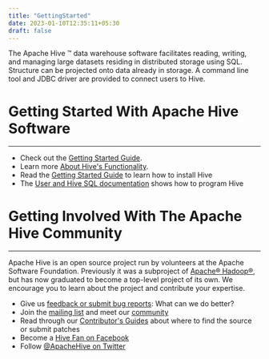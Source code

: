 ```yaml
---
title: "GettingStarted"
date: 2023-01-10T12:35:11+05:30
draft: false
---
```


<!---
  Licensed to the Apache Software Foundation (ASF) under one
  or more contributor license agreements.  See the NOTICE file
  distributed with this work for additional information
  regarding copyright ownership.  The ASF licenses this file
  to you under the Apache License, Version 2.0 (the
  "License"); you may not use this file except in compliance
  with the License.  You may obtain a copy of the License at

  http://www.apache.org/licenses/LICENSE-2.0

  Unless required by applicable law or agreed to in writing,
  software distributed under the License is distributed on an
  "AS IS" BASIS, WITHOUT WARRANTIES OR CONDITIONS OF ANY
  KIND, either express or implied.  See the License for the
  specific language governing permissions and limitations
  under the License. -->


The Apache Hive &trade; data warehouse software facilitates reading,
writing, and managing large datasets residing in distributed storage
using SQL.  Structure can be projected onto data already in storage.
A command line tool and JDBC driver are provided to connect users to
Hive.


# Getting Started With Apache Hive Software
---
* Check out the [Getting Started Guide][GETTING_STARTED].
* Learn more [About Hive's Functionality][HIVE_DETAILS].
* Read the [Getting Started Guide][GETTING_STARTED] to learn how to install Hive
* The [User and Hive SQL documentation][HIVE_QL] shows how to program Hive


# Getting Involved With The Apache Hive Community
---
Apache Hive is an open source project run by volunteers at the Apache
Software Foundation. Previously it was a subproject of [Apache&reg;
Hadoop&reg;][APACHE_HADOOP], but has now graduated to become a
top-level project of its own. We encourage you to learn about the
project and contribute your expertise.

* Give us [feedback or submit bug reports][ISSUE_TRACKING]: What can we do better?
* Join the [mailing list][MAILING_LISTS] and meet our [community][COMMUNITY]
* Read through our [Contributor's Guides][CONTRIBUTOR] about where to find the source or submit patches
* Become a [Hive Fan on Facebook][HIVE_FACEBOOK]
* Follow [@ApacheHive on Twitter][HIVE_TWITTER]

[GETTING_STARTED]: /GettingStarted
[APACHE_HADOOP]: http://hadoop.apache.org
[ISSUE_TRACKING]: /community/issuetracking/
[MAILING_LISTS]: "/community/mailinglists/"
[HIVE_FACEBOOK]: http://www.facebook.com/pages/Hive/43928506208
[HIVE_DETAILS]: https://cwiki.apache.org/confluence/display/Hive/
[HIVE_QL]: https://cwiki.apache.org/confluence/display/Hive/Home#Home-UserDocumentation
[COMMUNITY]: /community/people/
[CONTRIBUTOR]: https://cwiki.apache.org/confluence/display/Hive/Home#Home-ResourcesforContributors
[HIVE_TWITTER]: https://twitter.com/apachehive


